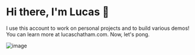 # Hi there, I'm Lucas 👋

I use this account to work on personal projects and to build various demos! You can learn more at lucaschatham.com. Now, let's pong.

![image](https://user-images.githubusercontent.com/24326725/110520442-505a3800-80c3-11eb-8f79-d38210a92d62.png)
